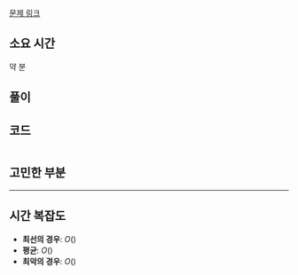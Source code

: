 [문제 링크]()

## **소요 시간**
약 분

## **풀이**


## **코드**
```java


```

## **고민한 부분**


---

## **시간 복잡도**

- **최선의 경우**: $O()$
- **평균**: $O()$
- **최악의 경우**: $O()$
